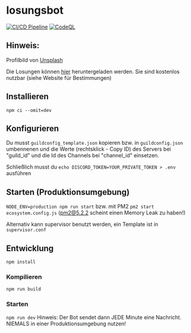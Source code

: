 # losungsbot

[![CI/CD Pipeline](https://github.com/mainquestministries/losungsbot/actions/workflows/build_and_publish.yml/badge.svg)](https://github.com/mainquestministries/losungsbot/actions/workflows/build_and_publish.yml) [![CodeQL](https://github.com/mainquestministries/losungsbot/actions/workflows/github-code-scanning/codeql/badge.svg)](https://github.com/mainquestministries/losungsbot/actions/workflows/github-code-scanning/codeql)

## Hinweis:

Profilbild von [Unsplash](https://unsplash.com/de/fotos/xUXGHzhIbN4)

Die Losungen können [hier](https://www.losungen.de/download/) heruntergeladen werden. Sie sind kostenlos nutzbar (siehe Website für Bestimmungen)

## Installieren

`npm ci --omit=dev`

## Konfigurieren

Du musst `guildconfig_template.json` kopieren bzw. in `guildconfig.json` umbennenen und die Werte (rechtsklick - Copy ID)
des Servers bei "guild_id" und die Id des Channels bei "channel_id" einsetzen.

Schließlich musst du `echo DISCORD_TOKEN=YOUR_PRIVATE_TOKEN > .env` ausführen

## Starten (Produktionsumgebung)

`NODE_ENV=production npm run start` bzw. mit PM2 `pm2 start ecosystem.config.js` (pm2@5.2.2 scheint einen Memory Leak zu haben!)

Alternativ kann supervisor benutzt werden, ein Template ist in `supervisor.conf`

## Entwicklung

`npm install`

### Kompilieren

`npm run build`

### Starten

`npm run dev` Hinweis: Der Bot sendet dann JEDE Minute eine Nachricht. NIEMALS in einer Produktionsumgebung nutzen!
